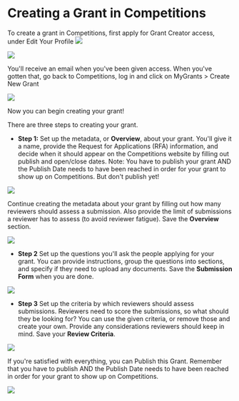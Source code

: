 # Creating a Grant in Competitions

To create a grant in Competitions, first apply for Grant Creator access, under Edit Your Profile
![](img/create_grant_1.png)


![](img/create_grant_2.png)

You'll receive an email when you've been given access.
When you've gotten that, go back to Competitions, log in and click on MyGrants > Create New Grant

![](img/create_grant_3.png)

Now you can begin creating your grant!

There are three steps to creating your grant.
* __Step 1:__ Set up the metadata, or __Overview__, about your grant. You'll give it a name, provide the Request for Applications (RFA) information, and decide when it should appear on the Competitions website by filling out publish and open/close dates. Note: You have to publish your grant AND the Publish Date needs to have been reached in order for your grant to show up on Competitions. But don't publish yet!

![](img/create_grant_4.png)

Continue creating the metadata about your grant by filling out how many reviewers should assess a submission. Also provide the limit
of submissions a reviewer has to assess (to avoid reviewer fatigue). Save the __Overview__ section.

![](img/create_grant_5.png)

* __Step 2__ Set up the questions you'll ask the people applying for your grant. You can provide instructions, group the questions into sections, and specify if they need to upload any documents. Save the __Submission Form__ when you are done. 

![](img/create_grant_6.png)

* __Step 3__ Set up the criteria by which reviewers should assess submissions. Reviewers need to score the submissions, so what should they be looking for? You can use the given criteria, or remove those and create your own. Provide any considerations reviewers should keep in mind. Save your __Review Criteria__.

![](img/create_grant_7.png)

 If you're satisfied with everything, you can Publish this Grant. Remember that you have to publish AND the Publish Date needs to have been reached in order for your grant to show up on Competitions. 

![](img/create_grant_8.png)
